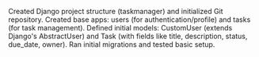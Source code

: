  Created Django project structure (taskmanager) and initialized Git repository.
 Created base apps: users (for authentication/profile) and tasks (for task management).
 Defined initial models: CustomUser (extends Django's AbstractUser) and Task (with fields like title, description, status, due_date, owner).
 Ran initial migrations and tested basic setup.


